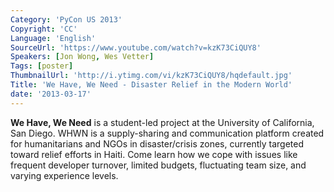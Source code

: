 ```yaml
---
Category: 'PyCon US 2013'
Copyright: 'CC'
Language: 'English'
SourceUrl: 'https://www.youtube.com/watch?v=kzK73CiQUY8'
Speakers: [Jon Wong, Wes Vetter]
Tags: [poster]
ThumbnailUrl: 'http://i.ytimg.com/vi/kzK73CiQUY8/hqdefault.jpg'
Title: 'We Have, We Need - Disaster Relief in the Modern World'
date: '2013-03-17'
---
```

**We Have, We Need** is a student-led project at the University of California, San Diego. WHWN is a supply-sharing and communication platform created for humanitarians and NGOs in disaster/crisis zones, currently targeted toward relief efforts in Haiti. Come learn how we cope with issues like frequent developer turnover, limited budgets, fluctuating team size, and varying experience levels.
